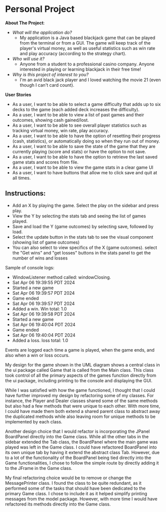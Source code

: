 # Personal Project

**About The Project**:
- _What will the application do?_
  - My application is a Java based blackjack game that can be played from the terminal or from a GUI. The game will keep track of the player's virtual money, as well as useful statistics such as win rate and play accuracy (according to the strategy chart).
- _Who will use it?_
  - Anyone from a student to a professional casino company. Anyone interested in playing or learning blackjack in their free time! 
- _Why is this project of interest to you?_
  - I'm an avid black jack player and I loved watching the movie 21 (even though I can't card count). 

**User Stories**
- As a user, I want to be able to select a game difficulty that adds up to six decks to the game (each added deck increases the difficulty).
- As a user, I want to be able to view a list of past games and their outcomes, showing cash gained/lost.
- As a user, I want to be able to see overall player statistics such as tracking virtual money, win rate, play accuracy.
- As a user, I want to be able to have the option of resetting their progress (cash, statistics), or automatically doing so when they run out of money.
- As a user, I want to be able to save the state of the game that they are currently playing (score and stats) or have the option to not save.
- As a user, I want to be able to have the option to retrieve the last saved game stats and scores from file. 
- As a user, I want to be able to view the game stats in a clear game UI
- As a user, I want to have buttons that allow me to click save and quit at all times. 


## Instructions:
- Add an X by playing the game. Select the play on the sidebar and press play.
- View the Y by selecting the stats tab and seeing the list of games played.
- Save and load the Y (game outcomes) by selecting save, followed by load. 
- Select the update button in the stats tab to see the visual component (showing list of game outcomes)
- You can also select to view specifics of the X (game outcomes). select the "Get wins" and "get losses" buttons in the stats panel to get the number of wins and losses

Sample of console logs:
* WindowListener method called: windowClosing.
* Sat Apr 06 19:39:55 PDT 2024
* Started a new game
* Sat Apr 06 19:39:57 PDT 2024
* Game ended
* Sat Apr 06 19:39:57 PDT 2024
* Added a win. Win total: 1.0
* Sat Apr 06 19:39:58 PDT 2024
* Started a new game
* Sat Apr 06 19:40:04 PDT 2024
* Game ended
* Sat Apr 06 19:40:04 PDT 2024
* Added a loss. loss total: 1.0

Events are logged each time a game is played, when the game ends, and also 
when a win or loss occurs. 

My design for the game shown in the UML diagram shows a central class in the 
ui package called Game that is called from the Main class. This class took 
control of all the primary aspects of the games function directly from the 
ui package, including printing to the console and displaying the GUI.

While I was satisfied with how the game functioned, I thought that I could have 
further improved my design by refactoring some of my classes. For instance, 
the Player and Dealer classes shared some of the same methods but also had 
a few methods that were unique to each other. With more time, I could have made 
them both extend a shared parent class to abstract away the duplicated methods 
while also leaving room for unique methods to be implemented by each class. 

Another design choice that I would refactor is incorporating the JPanel 
BoardPanel directly into the Game class. While all the other tabs in the sidebar extended
the Tab class, the BoardPanel where the main game was played was left in the Game class.
I could have refactored BoardPanel into 
its own unique tab by having it extend the abstract class Tab. However, due to a lot of the 
functionality of the BoardPanel being tied directly into the Game functionalities,
I chose to follow the simple route by directly adding it to the JFrame 
in the Game class. 

My final refactoring choice would be to remove or change the MessagePrinter class.
I found the class to be quite redundant, as it performed 
some of the tasks that should have been dedicated to the primary Game class. 
I chose to include it as it helped simplify printing messages from 
the model package. However, with more time I would have refactored its 
methods directly into the Game class. 
